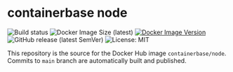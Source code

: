 # containerbase node

![Build status](https://github.com/containerbase/node/workflows/build/badge.svg)
![Docker Image Size (latest)](https://img.shields.io/docker/image-size/containerbase/node/latest)
[![Docker Image Version](https://img.shields.io/docker/v/containerbase/node/latest)](https://hub.docker.com/r/containerbase/node)
![GitHub release (latest SemVer)](https://img.shields.io/github/v/release/containerbase/node)
![License: MIT](https://img.shields.io/github/license/containerbase/node)

This repository is the source for the Docker Hub image `containerbase/node`. Commits to `main` branch are automatically built and published.
